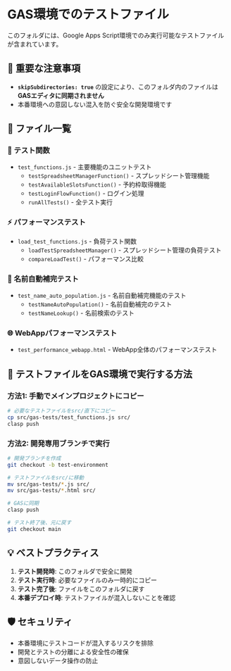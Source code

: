 # GAS環境でのテストファイル

このフォルダには、Google Apps Script環境でのみ実行可能なテストファイルが含まれています。

## 🚫 **重要な注意事項**

- **`skipSubdirectories: true`** の設定により、このフォルダ内のファイルは**GASエディタに同期されません**
- 本番環境への意図しない混入を防ぐ安全な開発環境です

## 📁 **ファイル一覧**

### 🧪 **テスト関数**

- `test_functions.js` - 主要機能のユニットテスト
  - `testSpreadsheetManagerFunction()` - スプレッドシート管理機能
  - `testAvailableSlotsFunction()` - 予約枠取得機能
  - `testLoginFlowFunction()` - ログイン処理
  - `runAllTests()` - 全テスト実行

### ⚡ **パフォーマンステスト**

- `load_test_functions.js` - 負荷テスト関数
  - `loadTestSpreadsheetManager()` - スプレッドシート管理の負荷テスト
  - `compareLoadTest()` - パフォーマンス比較

### 👤 **名前自動補完テスト**

- `test_name_auto_population.js` - 名前自動補完機能のテスト
  - `testNameAutoPopulation()` - 名前自動補完のテスト
  - `testNameLookup()` - 名前検索のテスト

### 🌐 **WebAppパフォーマンステスト**

- `test_performance_webapp.html` - WebApp全体のパフォーマンステスト

## 🚀 **テストファイルをGAS環境で実行する方法**

### 方法1: 手動でメインプロジェクトにコピー

```bash
# 必要なテストファイルをsrc/直下にコピー
cp src/gas-tests/test_functions.js src/
clasp push
```

### 方法2: 開発専用ブランチで実行

```bash
# 開発ブランチを作成
git checkout -b test-environment

# テストファイルをsrc/に移動
mv src/gas-tests/*.js src/
mv src/gas-tests/*.html src/

# GASに同期
clasp push

# テスト終了後、元に戻す
git checkout main
```

## 💡 **ベストプラクティス**

1. **テスト開発時**: このフォルダで安全に開発
2. **テスト実行時**: 必要なファイルのみ一時的にコピー
3. **テスト完了後**: ファイルをこのフォルダに戻す
4. **本番デプロイ時**: テストファイルが混入しないことを確認

## 🛡️ **セキュリティ**

- 本番環境にテストコードが混入するリスクを排除
- 開発とテストの分離による安全性の確保
- 意図しないデータ操作の防止
